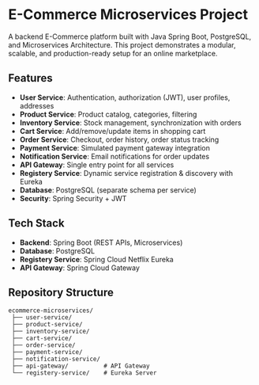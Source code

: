 # E-Commerce Microservices Project

A backend E-Commerce platform built with Java Spring Boot, PostgreSQL, and Microservices Architecture. This project demonstrates a modular, scalable, and production-ready setup for an online marketplace.

## Features

- **User Service**: Authentication, authorization (JWT), user profiles, addresses
- **Product Service**: Product catalog, categories, filtering
- **Inventory Service**: Stock management, synchronization with orders
- **Cart Service**: Add/remove/update items in shopping cart
- **Order Service**: Checkout, order history, order status tracking
- **Payment Service**: Simulated payment gateway integration
- **Notification Service**: Email notifications for order updates
- **API Gateway**: Single entry point for all services
- **Registery Service**: Dynamic service registration & discovery with Eureka
- **Database**: PostgreSQL (separate schema per service)
- **Security**: Spring Security + JWT

## Tech Stack

- **Backend**: Spring Boot (REST APIs, Microservices)
- **Database**: PostgreSQL
- **Registery Service**: Spring Cloud Netflix Eureka
- **API Gateway**: Spring Cloud Gateway

## Repository Structure

```
ecommerce-microservices/
 ├── user-service/
 ├── product-service/
 ├── inventory-service/
 ├── cart-service/
 ├── order-service/
 ├── payment-service/
 ├── notification-service/
 ├── api-gateway/          # API Gateway
 └── registery-service/    # Eureka Server
```
